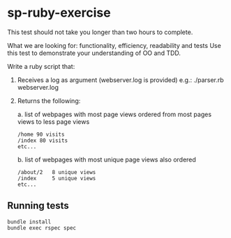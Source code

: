# sp-ruby-exercise

This test should not take you longer than two hours to complete. 

What we are looking for: functionality, efficiency, readability and tests
Use this test to demonstrate your understanding of OO and TDD.

Write a ruby script that:

1. Receives a log as argument (webserver.log is provided)
  e.g.: ./parser.rb webserver.log

2. Returns the following:

    a. list of webpages with most page views ordered from most pages views to less page views
    ```
    /home 90 visits
    /index 80 visits
    etc...
    ```

    b. list of webpages with most unique page views also ordered
    ```
    /about/2   8 unique views
    /index     5 unique views
    etc...
    ```
    
## Running tests

```
bundle install
bundle exec rspec spec
```
